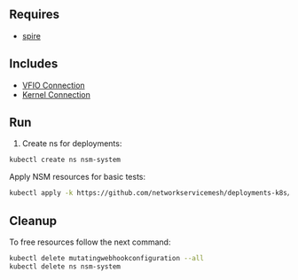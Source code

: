 ## Requires

- [spire](../spire)

## Includes

- [VFIO Connection](../use-cases/Vfio2Noop)
- [Kernel Connection](../use-cases/SriovKernel2Noop)

## Run

1. Create ns for deployments:
```bash
kubectl create ns nsm-system
```

Apply NSM resources for basic tests:
```bash
kubectl apply -k https://github.com/networkservicemesh/deployments-k8s/examples/sriov?ref=5fca32f7205c6086b3c32569b8049efa162e0cda
```

## Cleanup

To free resources follow the next command:
```bash
kubectl delete mutatingwebhookconfiguration --all
kubectl delete ns nsm-system
```
